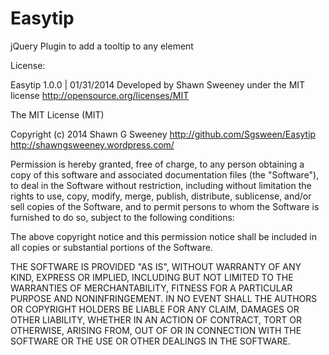 Easytip
=======

jQuery Plugin to add a tooltip to any element


License:

Easytip 1.0.0 | 01/31/2014
Developed by Shawn Sweeney under the MIT license http://opensource.org/licenses/MIT

The MIT License (MIT)

Copyright (c) 2014 Shawn G Sweeney 
http://github.com/Sgsween/Easytip http://shawngsweeney.wordpress.com/

Permission is hereby granted, free of charge, to any person obtaining a copy
of this software and associated documentation files (the "Software"), to deal
in the Software without restriction, including without limitation the rights
to use, copy, modify, merge, publish, distribute, sublicense, and/or sell
copies of the Software, and to permit persons to whom the Software is
furnished to do so, subject to the following conditions:

The above copyright notice and this permission notice shall be included in
all copies or substantial portions of the Software.

THE SOFTWARE IS PROVIDED "AS IS", WITHOUT WARRANTY OF ANY KIND, EXPRESS OR
IMPLIED, INCLUDING BUT NOT LIMITED TO THE WARRANTIES OF MERCHANTABILITY,
FITNESS FOR A PARTICULAR PURPOSE AND NONINFRINGEMENT. IN NO EVENT SHALL THE
AUTHORS OR COPYRIGHT HOLDERS BE LIABLE FOR ANY CLAIM, DAMAGES OR OTHER
LIABILITY, WHETHER IN AN ACTION OF CONTRACT, TORT OR OTHERWISE, ARISING FROM,
OUT OF OR IN CONNECTION WITH THE SOFTWARE OR THE USE OR OTHER DEALINGS IN
THE SOFTWARE.
